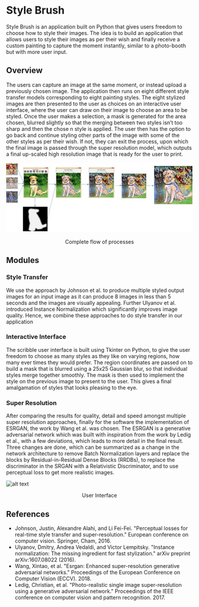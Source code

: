 # Style Brush
Style Brush is an application built on Python that gives users freedom to choose how to style their images. The idea is to build
an application that allows users to style their images as per their wish and finally receive a custom painting to capture the moment instantly, similar to a photo-booth but with more user input.

## Overview
The users can capture an image at the same moment, or instead upload a previously chosen image. The application then runs on eight different style transfer models corresponding to eight painting styles. The eight stylized images are then presented to the user as choices on an interactive user interface, where the user can draw on their image to choose an area to be styled. Once the user makes a selection, a mask is generated for the area chosen, blurred slightly so that the merging between two styles isn’t too sharp and then the chose n style is applied. The user then has the option to go back and continue styling other parts of the image with some of the other styles as per their wish. If not, they can exit the process, upon which the final image is passed through the super resolution model, which outputs a final up-scaled high resolution image that is ready for the user to print.

![alt text](https://github.com/priyanka1706/Style-Brush/blob/master/Working.jpg)
<p align="center"> Complete flow of processes </p>

## Modules
### Style Transfer
We use the approach by Johnson et al. to produce multiple styled output images for an input image as it can produce 8 images in less than 5 seconds and the images are visually appealing. Further Ulyanov et al. introduced Instance Normalization which significantly improves image quality. Hence, we combine these approaches to do style transfer in our application

### Interactive Interface
The scribble user interface is built using Tkinter on Python, to give the user freedom to choose as many styles as they like on varying regions, how many ever times they would prefer. The region coordinates are passed on to build a mask that is blurred using a 25x25 Gaussian blur, so that individual styles merge together smoothly. The mask is then used to implement the style on the previous image to present to the user. This gives a final amalgamation of styles that looks pleasing to the eye. 

### Super Resolution
After comparing the results for quality, detail and speed amongst multiple super resolution approaches, finally for the software the implementation of ESRGAN, the work by Wang et al. was chosen. The ESRGAN is a generative adversarial network which was built with inspiration from the work by Ledig et al., with a few deviations, which leads to more detail in the final result. Three changes are done, which can be summarized as a change in the network architecture to remove Batch Normalization layers and replace the blocks
by Residual-in-Residual Dense Blocks (RRDBs), to replace the discriminator in the SRGAN with a Relativistic Discriminator, and to use perceptual loss to get more realistic images. 

![alt text](https://github.com/priyanka1706/Style-Brush/blob/master/UI.jpg)
<p align="center"> User Interface </p>

## References
-  Johnson, Justin, Alexandre Alahi, and Li Fei-Fei. "Perceptual losses for real-time style transfer and
super-resolution." European conference on computer vision. Springer, Cham, 2016.
- Ulyanov, Dmitry, Andrea Vedaldi, and Victor Lempitsky. "Instance normalization: The missing
ingredient for fast stylization." arXiv preprint arXiv:1607.08022 (2016).
- Wang, Xintao, et al. "Esrgan: Enhanced super-resolution generative adversarial networks."
Proceedings of the European Conference on Computer Vision (ECCV). 2018.
- Ledig, Christian, et al. "Photo-realistic single image super-resolution using a generative adversarial
network." Proceedings of the IEEE conference on computer vision and pattern recognition. 2017.

